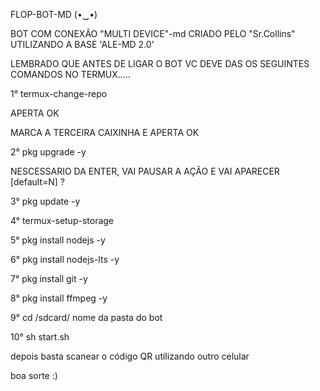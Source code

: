 FLOP-BOT-MD (•‿•)

BOT COM CONEXÃO "MULTI DEVICE"-md 
CRIADO PELO "Sr.Collins" UTILIZANDO A BASE 'ALE-MD 2.0'

LEMBRADO QUE ANTES DE LIGAR O BOT VC DEVE DAS OS SEGUINTES COMANDOS NO TERMUX.....

1° termux-change-repo

APERTA OK

MARCA A TERCEIRA CAIXINHA E APERTA OK

2° pkg upgrade -y 

NESCESSARIO DA ENTER, VAI PAUSAR A AÇÃO E VAI APARECER [default=N] ? 

3° pkg update -y


4° termux-setup-storage



5° pkg install nodejs -y



6° pkg install nodejs-lts -y



7° pkg install git -y



8° pkg install ffmpeg -y



9° cd /sdcard/ nome da pasta do bot



10° sh start.sh

depois basta scanear o código QR utilizando outro celular

boa sorte :)




